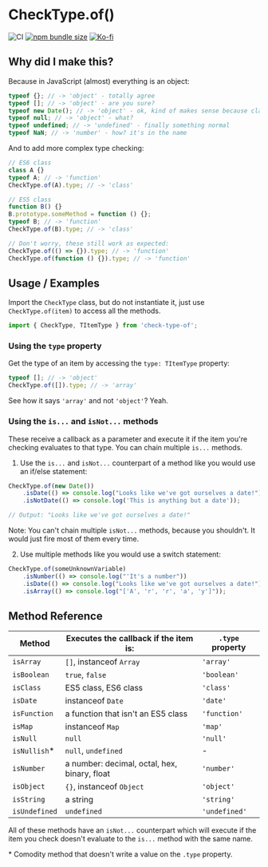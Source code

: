 # CheckType.of()

![CI](https://github.com/danielvigaru/check-type-of/actions/workflows/node.js.yml/badge.svg)
[![npm bundle size](https://img.shields.io/bundlephobia/min/%40danielvigaru%2Fcheck-type-of)](https://bundlephobia.com/package/@danielvigaru/check-type-of)
[![Ko-fi](https://img.shields.io/badge/Ko--fi-FF5E5B?style=flat&logo=ko-fi&logoColor=white&color=D34F4C)](https://ko-fi.com/Y8Y1DZBZU)

## Why did I make this?

Because in JavaScript (almost) everything is an object:

```javascript
typeof {}; // -> 'object' - totally agree
typeof []; // -> 'object' - are you sure?
typeof new Date(); // -> 'object' - ok, kind of makes sense because class instances are objects in JS, but it's useless
typeof null; // -> 'object' - what?
typeof undefined; // -> 'undefined' - finally something normal
typeof NaN; // -> 'number' - how? it's in the name
```

And to add more complex type checking:

```javascript
// ES6 class
class A {}
typeof A; // -> 'function'
CheckType.of(A).type; // -> 'class'

// ES5 class
function B() {}
B.prototype.someMethod = function () {};
typeof B; // -> 'function'
CheckType.of(B).type; // -> 'class'

// Don't worry, these still work as expected:
CheckType.of(() => {}).type; // -> 'function'
CheckType.of(function () {}).type; // -> 'function'
```

## Usage / Examples

Import the `CheckType` class, but do not instantiate it, just use `CheckType.of(item)` to access all the methods.

```javascript
import { CheckType, TItemType } from 'check-type-of';
```

### Using the `type` property

Get the type of an item by accessing the `type: TItemType` property:

```javascript
typeof []; // -> 'object'
CheckType.of([]).type; // -> 'array'
```

See how it says `'array'` and not `'object'`? Yeah.

### Using the `is...` and `isNot...` methods

These receive a callback as a parameter and execute it if the item you're checking evaluates to that type. You can chain multiple `is...` methods.

1. Use the `is...` and `isNot...` counterpart of a method like you would use an if/else statement:

```javascript
CheckType.of(new Date())
    .isDate(() => console.log("Looks like we've got ourselves a date!"))
    .isNotDate(() => console.log('This is anything but a date'));

// Output: "Looks like we've got ourselves a date!"
```

Note: You can't chain multiple `isNot...` methods, because you shouldn't. It would just fire most of them every time.

2. Use multiple methods like you would use a switch statement:

```javascript
CheckType.of(someUnknownVariable)
    .isNumber(() => console.log("'It's a number"))
    .isDate(() => console.log("Looks like we've got ourselves a date!"))
    .isArray(() => console.log("['A', 'r', 'r', 'a', 'y']"));
```

## Method Reference

| **Method**    | **Executes the callback if the item is:**    | `.type` property |
| ------------- | -------------------------------------------- | ---------------- |
| `isArray`     | `[]`, instanceof `Array`                     | `'array'`        |
| `isBoolean`   | `true`, `false`                              | `'boolean'`      |
| `isClass`     | ES5 class, ES6 class                         | `'class'`        |
| `isDate`      | instanceof `Date`                            | `'date'`         |
| `isFunction`  | a function that isn't an ES5 class           | `'function'`     |
| `isMap`       | instanceof `Map`                             | `'map'`          |
| `isNull`      | `null`                                       | `'null'`         |
| `isNullish`\* | `null`, `undefined`                          | -                |
| `isNumber`    | a number: decimal, octal, hex, binary, float | `'number'`       |
| `isObject`    | `{}`, instanceof `Object`                    | `'object'`       |
| `isString`    | a string                                     | `'string'`       |
| `isUndefined` | `undefined`                                  | `'undefined'`    |

All of these methods have an `isNot...` counterpart which will execute if the item you check doesn't evaluate to the `is...` method with the same name.

\* Comodity method that doesn't write a value on the `.type` property.
